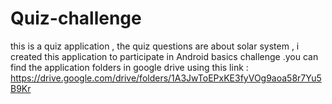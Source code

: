 # Quiz-challenge
this is a quiz application , the quiz questions are about solar system , i created this application to participate in Android basics challenge .you can find the application folders in google drive using this link : https://drive.google.com/drive/folders/1A3JwToEPxKE3fyVOg9aoa58r7Yu5B9Kr
